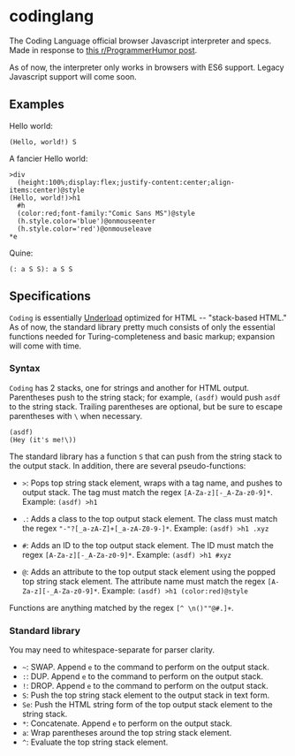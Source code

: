# codinglang
The Coding Language official browser Javascript interpreter and specs. Made in response to [this r/ProgrammerHumor post](https://www.reddit.com/r/ProgrammerHumor/comments/5gfomg/til_most_people_go_to_special_training_for_years/).

As of now, the interpreter only works in browsers with ES6 support. Legacy Javascript support will come soon.

## Examples
Hello world:

```
(Hello, world!) S
```

A fancier Hello world:

```
>div
  (height:100%;display:flex;justify-content:center;align-items:center)@style
(Hello, world!)>h1
  #h
  (color:red;font-family:"Comic Sans MS")@style
  (h.style.color='blue')@onmouseenter
  (h.style.color='red')@onmouseleave
*e
```

Quine:

```
(: a S S): a S S
```

## Specifications
`Coding` is essentially [Underload](https://esolangs.org/wiki/Underload) optimized for HTML -- "stack-based HTML." As of now, the standard library pretty much consists of only the essential functions needed for Turing-completeness and basic markup; expansion will come with time.

### Syntax
`Coding` has 2 stacks, one for strings and another for HTML output. Parentheses push to the string stack; for example, `(asdf)` would push `asdf` to the string stack. Trailing parentheses are optional, but be sure to escape parentheses with `\` when necessary.

```
(asdf)
(Hey (it's me!\))
```

The standard library has a function `S` that can push from the string stack to the output stack. In addition, there are several pseudo-functions:

- `>`: Pops top string stack element, wraps with a tag name, and pushes to output stack. The tag must match the regex `[A-Za-z][-_A-Za-z0-9]*`. Example: `(asdf) >h1`

- `.`: Adds a class to the top output stack element. The class must match the regex `"-"?[_a-zA-Z]+[_a-zA-Z0-9-]*`. Example: `(asdf) >h1 .xyz`

- `#`: Adds an ID to the top output stack element. The ID must match the regex `[A-Za-z][-_A-Za-z0-9]*`. Example: `(asdf) >h1 #xyz`

- `@`: Adds an attribute to the top output stack element using the popped top string stack element. The attribute name must match the regex `[A-Za-z][-_A-Za-z0-9]*`. Example: `(asdf) >h1 (color:red)@style`

Functions are anything matched by the regex `[^ \n()""@#.]+`.

### Standard library
You may need to whitespace-separate for parser clarity.

- `~`: SWAP. Append `e` to the command to perform on the output stack.
- `:`: DUP. Append `e` to the command to perform on the output stack.
- `!`: DROP. Append `e` to the command to perform on the output stack.
- `S`: Push the top string stack element to the output stack in text form.
- `Se`: Push the HTML string form of the top output stack element to the string stack.
- `*`: Concatenate. Append `e` to perform on the output stack.
- `a`: Wrap parentheses around the top string stack element.
- `^`: Evaluate the top string stack element.
